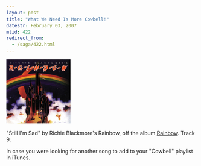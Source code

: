 ```yaml
---
layout: post
title: "What We Need Is More Cowbell!"
datestr: February 03, 2007
mtid: 422
redirect_from:
  - /saga/422.html
---
```

![rainbow][]

"Still I'm Sad" by Richie Blackmore's Rainbow, off the album <a href="http://phobos.apple.com/WebObjects/MZStore.woa/wa/viewAlbum?id=404206&s=143441" title="Richie Blackmore's Rainbow - Rainbow">Rainbow</a>.  Track 9.

In case you were looking for another song to add to your "Cowbell" playlist in iTunes.

[rainbow]: /pics/Rainbow.jpg
